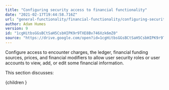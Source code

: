 ```yaml
---
title: "Configuring security access to financial functionality"
date: "2021-02-17T19:44:58.716Z"
url: "general-functionality/financial-functionality/configuring-security-access-to-financial-functionality.html"
author: Adam Humes
version: 9
id: "1cgHitbsGGsBCtSaH5CsbHIPK9r9TXE8Bv746Xzk6mZ0"
source: "https://drive.google.com/open?id=1cgHitbsGGsBCtSaH5CsbHIPK9r9TXE8Bv746Xzk6mZ0"
---
```

Configure access to encounter charges, the ledger, financial funding sources, prices, and financial modifiers to allow user security roles or user accounts to view, add, or edit some financial information.

This section discusses:

{children }

